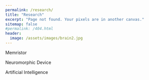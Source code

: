 ```yaml
---
permalink: /research/
title: "Research"
excerpt: "Page not found. Your pixels are in another canvas."
sitemap: false
#permalink: /404.html
header:
  image: /assets/images/brain2.jpg
---
```


Memristor

Neuromorphic Device

Artificial Intelligence



